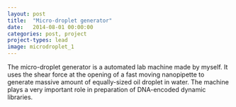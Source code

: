 ```yaml
---
layout: post
title:  "Micro-droplet generator"
date:   2014-08-01 00:00:00
categories: post, project
project-types: lead
image: microdroplet_1
---
```


The micro-droplet generator is a automated lab machine made by myself. It uses the shear force at the opening of a fast moving nanopipette to generate massive amount of equally-sized oil droplet in water. The machine plays a very important role in preparation of DNA-encoded dynamic libraries.